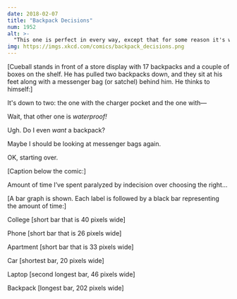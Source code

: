 ```yaml
---
date: 2018-02-07
title: "Backpack Decisions"
num: 1952
alt: >-
  "This one is perfect in every way, except that for some reason it's woven from a tungsten mesh, so it weighs 85 pounds and I'll need to carry it around on a hand cart." "That seems like a bad--" "BUT IT HAS THE PERFECT POCKET ARRANGEMENT!"
img: https://imgs.xkcd.com/comics/backpack_decisions.png
---
```

[Cueball stands in front of a store display with 17 backpacks and a couple of boxes on the shelf. He has pulled two backpacks down, and they sit at his feet along with a messenger bag (or satchel) behind him. He thinks to himself:]

It's down to two: the one with the charger pocket and the one with—

Wait, that other one is *waterproof!*

Ugh. Do I even *want* a backpack?

Maybe I should be looking at messenger bags again.

OK, starting over.

[Caption below the comic:]

Amount of time I’ve spent paralyzed by indecision over choosing the right…

[A bar graph is shown. Each label is followed by a black bar representing the amount of time:]

College [short bar that is 40 pixels wide]

Phone [short bar that is 26 pixels wide]

Apartment [short bar that is 33 pixels wide]

Car [shortest bar, 20 pixels wide]

Laptop [second longest bar, 46 pixels wide]

Backpack [longest bar, 202 pixels wide]